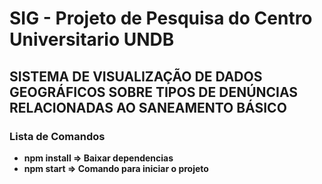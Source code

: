 <h1>SIG - Projeto de Pesquisa do Centro Universitario UNDB</h1>
<h2>
SISTEMA DE VISUALIZAÇÃO DE DADOS GEOGRÁFICOS SOBRE TIPOS DE DENÚNCIAS RELACIONADAS AO SANEAMENTO BÁSICO
</h2>

<h3>Lista de Comandos</h3>
<ul>
<li><strong>npm install => Baixar dependencias</strong></li>
<li><strong>npm start => Comando para iniciar o projeto</strong></li>
</ul>
